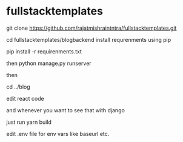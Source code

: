 # fullstacktemplates

git clone https://github.com/rajatmishraintntra/fullstacktemplates.git

cd fullstacktemplates/blogbackend 
install requrenments using pip

pip install -r requirenments.txt

then 
python manage.py runserver 

then 

cd ../blog


edit react code 

and whenever you want to see that with django 

just run yarn build

edit .env file for env vars like baseurl etc.
